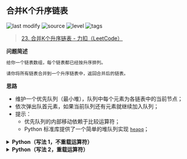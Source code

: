 ## 合并K个升序链表
<!--START_SECTION:badge-->

![last modify](https://img.shields.io/static/v1?label=last%20modify&message=2022-10-13%2019%3A16%3A07&color=yellowgreen&style=flat-square)
![source](https://img.shields.io/static/v1?label=source&message=LeetCode&color=green&style=flat-square)
![level](https://img.shields.io/static/v1?label=level&message=%E5%9B%B0%E9%9A%BE&color=yellow&style=flat-square)
![tags](https://img.shields.io/static/v1?label=tags&message=%E9%93%BE%E8%A1%A8%2C%20%E5%A0%86%2C%20LeetCode%20Hot%20100&color=orange&style=flat-square)

<!--END_SECTION:badge-->
<!--info
tags: [链表, 堆, lc100]
source: LeetCode
level: 困难
number: '0023'
name: 合并K个升序链表
companies: []
-->

> [23. 合并K个升序链表 - 力扣（LeetCode）](https://leetcode.cn/problems/merge-k-sorted-lists)

<summary><b>问题简述</b></summary>

```txt
给你一个链表数组，每个链表都已经按升序排列。

请你将所有链表合并到一个升序链表中，返回合并后的链表。
```

<!-- 
<details><summary><b>详细描述</b></summary>

```txt
```

</details>
-->

<!-- <div align="center"><img src="../../../_assets/xxx.png" height="300" /></div> -->

<summary><b>思路</b></summary>

- 维护一个优先队列（最小堆），队列中每个元素为各链表中的当前节点；
- 依次弹出队首元素，如果当前队列还有元素就继续加入队列；
- 提示：
    - 优先队列的内部移动依赖于比较运算符；
    - Python 标准库提供了一个简单的堆队列实现 [`heapq`](https://docs.python.org/zh-cn/3/library/heapq.html)；

<details><summary><b>Python（写法 1，不重载运算符）</b></summary>

```python
# Definition for singly-linked list.
# class ListNode:
#     def __init__(self, val=0, next=None):
#         self.val = val
#         self.next = next

class Solution:
    def mergeKLists(self, lists: List[Optional[ListNode]]) -> Optional[ListNode]:
        
        import heapq

        h = []  # 模拟堆
        cnt = 0  # 节点计数，防止对 node 排序，因为 node 没有重载 __lt__ 运算符
        for node in lists:
            if node:
                heapq.heappush(h, (node.val, cnt, node))  # 如果没有 cnt，那么当 val 相等时，就会比较 node
                cnt += 1
        
        dummy = cur = ListNode()
        while h:
            _, _, node = heapq.heappop(h)  # 弹出堆顶节点（当前最小
            cur.next = node
            cur = cur.next
            if (node := node.next):  # 如果该链表还有元素，继续加入堆
                heapq.heappush(h, (node.val, cnt, node))
                cnt += 1
        
        return dummy.next
```

</details>


<details><summary><b>Python（写法 2，重载运算符）</b></summary>

```python
# Definition for singly-linked list.
# class ListNode:
#     def __init__(self, val=0, next=None):
#         self.val = val
#         self.next = next

class Solution:
    def mergeKLists(self, lists: List[Optional[ListNode]]) -> Optional[ListNode]:
        
        import heapq

        # 重载 ListNode 的 < 运算符
        ListNode.__lt__ = lambda o1, o2: o1.val < o2.val

        h = []  # 模拟堆
        for node in lists:
            if node:
                heapq.heappush(h, node)  # 因为重载了 < 运算符，直接加入节点
        
        dummy = cur = ListNode()
        while h:
            node = heapq.heappop(h)  # 弹出堆顶节点（当前最小）
            cur.next = node
            cur = cur.next
            if (node := node.next):  # 如果该链表还有元素，继续加入堆
                heapq.heappush(h, node)
        
        return dummy.next
```

</details>
